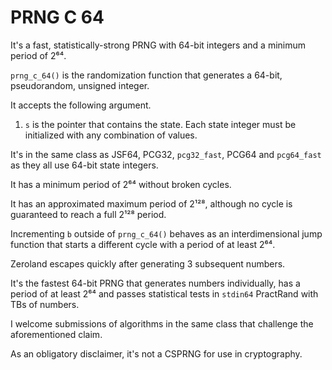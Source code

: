 # PRNG C 64

It's a fast, statistically-strong PRNG with 64-bit integers and a minimum period of 2⁶⁴.

`prng_c_64()` is the randomization function that generates a 64-bit, pseudorandom, unsigned integer.

It accepts the following argument.

1. `s` is the pointer that contains the state. Each state integer must be initialized with any combination of values.

It's in the same class as JSF64, PCG32, `pcg32_fast`, PCG64 and `pcg64_fast` as they all use 64-bit state integers.

It has a minimum period of 2⁶⁴ without broken cycles.

It has an approximated maximum period of 2¹²⁸, although no cycle is guaranteed to reach a full 2¹²⁸ period.

Incrementing `b` outside of `prng_c_64()` behaves as an interdimensional jump function that starts a different cycle with a period of at least 2⁶⁴.

Zeroland escapes quickly after generating 3 subsequent numbers.

It's the fastest 64-bit PRNG that generates numbers individually, has a period of at least 2⁶⁴ and passes statistical tests in `stdin64` PractRand with TBs of numbers.

I welcome submissions of algorithms in the same class that challenge the aforementioned claim.

As an obligatory disclaimer, it's not a CSPRNG for use in cryptography.
